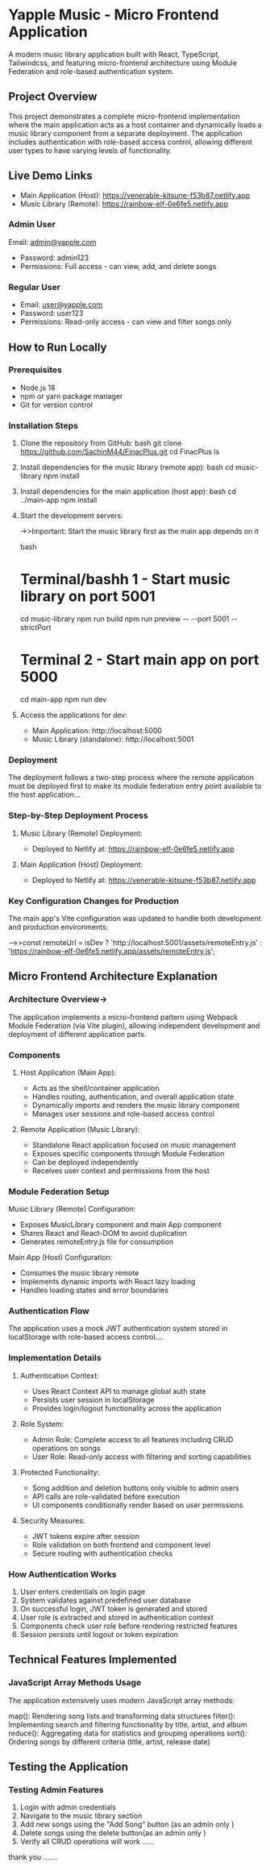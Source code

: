 # Yapple Music - Micro Frontend Application
A modern music library application built with React, TypeScript, Tailwindcss, and featuring micro-frontend architecture using Module Federation and role-based authentication system.

## Project Overview
This project demonstrates a complete micro-frontend implementation where the main application acts as a host container and dynamically loads a music library component from a separate deployment. The application includes authentication with role-based access control, allowing different user types to have varying levels of functionality.

## Live Demo Links
- Main Application (Host): https://venerable-kitsune-f53b87.netlify.app
- Music Library (Remote): https://rainbow-elf-0e6fe5.netlify.app

### Admin User
Email: admin@yapple.com
- Password: admin123
- Permissions: Full access - can view, add, and delete songs

### Regular User
- Email: user@yapple.com
- Password: user123
- Permissions: Read-only access - can view and filter songs only

## How to Run Locally
### Prerequisites
- Node.js 18
- npm or yarn package manager
- Git for version control

### Installation Steps
1. Clone the repository from GitHub:
   bash
   git clone https://github.com/SachinM44/FinacPlus.git
   cd FinacPlus
   ls

2. Install dependencies for the music library (remote app):
   bash
   cd music-library
   npm install

3. Install dependencies for the main application (host app):
   bash
   cd ../main-app
   npm install
   

4. Start the development servers:

   ->>Important: Start the music library first as the main app depends on it

   bash
   # Terminal/bashh 1 - Start music library on port 5001
   cd music-library
    npm run build
npm run preview -- --port 5001 --strictPort   
   

   
   # Terminal 2 - Start main app on port 5000
   cd main-app
   npm run dev

5. Access the applications for dev:
   - Main Application: http://localhost:5000
   - Music Library (standalone): http://localhost:5001



### Deployment 
The deployment follows a two-step process where the remote application must be deployed first to make its module federation entry point available to the host application...

### Step-by-Step Deployment Process
1. Music Library (Remote) Deployment:
   - Deployed to Netlify at: https://rainbow-elf-0e6fe5.netlify.app

2. Main Application (Host) Deployment:
   - Deployed to Netlify at: https://venerable-kitsune-f53b87.netlify.app

### Key Configuration Changes for Production
The main app's Vite configuration was updated to handle both development and production environments:

-->>const remoteUrl = isDev 
  ? 'http://localhost:5001/assets/remoteEntry.js'
  : 'https://rainbow-elf-0e6fe5.netlify.app/assets/remoteEntry.js';


## Micro Frontend Architecture Explanation

### Architecture Overview->
The application implements a micro-frontend pattern using Webpack Module Federation (via Vite plugin), allowing independent development and deployment of different application parts.

### Components
1. Host Application (Main App):
   - Acts as the shell/container application
   - Handles routing, authentication, and overall application state
   - Dynamically imports and renders the music library component
   - Manages user sessions and role-based access control

2. Remote Application (Music Library):
   - Standalone React application focused on music management
   - Exposes specific components through Module Federation
   - Can be deployed independently
   - Receives user context and permissions from the host

### Module Federation Setup

Music Library (Remote) Configuration:
- Exposes MusicLibrary component and main App component
- Shares React and React-DOM to avoid duplication
- Generates remoteEntry.js file for consumption

Main App (Host) Configuration:
- Consumes the music library remote
- Implements dynamic imports with React lazy loading
- Handles loading states and error boundaries

### Authentication Flow

The application uses a mock JWT authentication system stored in localStorage with role-based access control....

### Implementation Details
1. Authentication Context:
   - Uses React Context API to manage global auth state
   - Persists user session in localStorage
   - Provides login/logout functionality across the application

2. Role System:
   - Admin Role: Complete access to all features including CRUD operations on songs
   - User Role: Read-only access with filtering and sorting capabilities

3. Protected Functionality:
   - Song addition and deletion buttons only visible to admin users
   - API calls are role-validated before execution
   - UI components conditionally render based on user permissions

4. Security Measures:
   - JWT tokens expire after session
   - Role validation on both frontend and component level
   - Secure routing with authentication checks

### How Authentication Works
1. User enters credentials on login page
2. System validates against predefined user database
3. On successful login, JWT token is generated and stored
4. User role is extracted and stored in authentication context
5. Components check user role before rendering restricted features
6. Session persists until logout or token expiration

## Technical Features Implemented

### JavaScript Array Methods Usage

The application extensively uses modern JavaScript array methods:

 map(): Rendering song lists and transforming data structures
 filter(): Implementing search and filtering functionality by title, artist, and album
 reduce(): Aggregating data for statistics and grouping operations
 sort(): Ordering songs by different criteria (title, artist, release date)

## Testing the Application

### Testing Admin Features
1. Login with admin credentials
2. Navigate to the music library section
3. Add new songs using the "Add Song" button (as an admin only )
5. Delete songs using the delete button(as an admin only )
6. Verify all CRUD operations  will work ......

thank you ....... 
